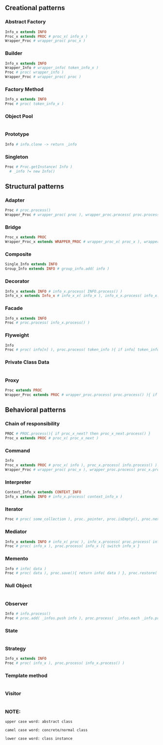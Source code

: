 ## Creational patterns
### Abstract Factory
```coffeescript
Info_x extends INFO
Proc_x extends PROC # proc_x( info_x )
Wrapper_Proc # wrapper_proc( proc_x )
```

### Builder
```coffeescript
Info_x extends INFO
Wrapper_Info # wrapper_info( token_info_x )
Proc # proc( wrapper_info )
Wrapper_Proc # wrapper_proc( proc )
```

### Factory Method
```coffeescript
Info_x extends INFO
Proc # proc( token_info_x )
```

### Object Pool
```coffeescript

```

### Prototype
```coffeescript
Info # info.clone -> return _info
```

### Singleton
```coffeescript
Proc # Proc.getInstance( Info )
  # _info ?= new Info()
```

## Structural patterns
### Adapter
```coffeescript
Proc # proc.process()
Wrapper_Proc # wrapper_proc( proc ), wrapper_proc.process( proc.process() )
```

### Bridge
```coffeescript
Proc_x extends PROC
Wrapper_Proc_x extends WRAPPER_PROC # wrapper_proc_x( proc_x ), wrapper_proc_x.process( proc_x.process() )
```

### Composite
```coffeescript
Single_Info extends INFO
Group_Info extends INFO # group_info.add( info )
```

### Decorator
```coffeescript
Info_x extends INFO # info_x.process( INFO.process() )
Info_x_x extends Info_x # info_x_x( info_x ), info_x_x.process( info_x.process() )
```

### Facade
```coffeescript
Info_x extends INFO
Proc # proc.process( info_x.process() )
```

### Flyweight
```coffeescript
Info
Proc # proc( info[n] ), proc.process( token_info ){ if info[ token_info ] ?= new Info() }
```

### Private Class Data
```coffeescript

```

### Proxy
```coffeescript
Proc extends PROC
Wrapper_Proc extends PROC # wrapper_proc.process( proc.process() ){ if proc ?= new Proc() }
```

## Behavioral patterns
### Chain of responsibility
```coffeescript
PROC # PROC.process(){ if proc_x_next? then proc_x_next.process() }
Proc_x extends PROC # proc_x( proc_x_next )
```

### Command
```coffeescript
Info
Proc_x extends PROC # proc_x( info ), proc_x.process( info.process() )
Wrapper_Proc # wrapper_proc( proc_x ), wrapper_proc.process( proc_x.process() )
```

### Interpreter
```coffeescript
Context_Info_x extends CONTEXT_INFO
Info_x extends INFO # info_x.process( context_info_x )
```

### Iterator
```coffeescript
Proc # proc( some_collection ), proc._pointer, proc.isEmpty(), proc.next()
```

### Mediator
```coffeescript
Info_x extends INFO # info_x( proc ), info_x.process( proc.process( info_x ) )
Proc # proc( info_x ), proc.process( info_x ){ switch info_x }
```

### Memento
```coffeescript
Info # info( data )
Proc # proc( data ), proc.save(){ return info( data ) }, proc.restore( info ){ proc.data = info.data }
```

### Null Object
```coffeescript

```

### Observer
```coffeescript
Info # info.process()
Proc # proc.add( _infos.push info ), proc.process( _infos.each _info.process() )
```

### State
```coffeescript

```

### Strategy
```coffeescript
Info_x extends INFO
Proc # proc( info_x ), proc.process( info_x.process() )
```

### Template method
```coffeescript

```

### Visitor
```coffeescript

```

### NOTE:
`upper case word: abstract class`

`camel case word: concrete/normal class`

`lower case word: class instance`
